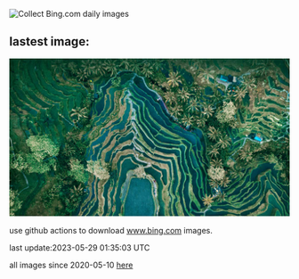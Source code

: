 ![Collect Bing.com daily images](https://github.com/counter2015/bing-daily-images/workflows/Collect%20Bing.com%20daily%20images/badge.svg)
## lastest image:
![](images/TegallalangTerrace.jpg)

use github actions to download www.bing.com images.

last update:2023-05-29 01:35:03 UTC

all images since 2020-05-10 [here](https://github.com/counter2015/bing-daily-images/tree/master/images) 
